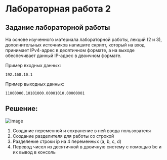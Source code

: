 # Лабораторная работа 2

## Задание лабораторной работы 

На основе изученного материала лабораторной работы, лекций (2 и 3), дополнительных источников напишите скрипт, который на вход принимает IPv4-адрес в десятичном формате, а на выходе обеспечивает данный IP-адрес в двоичном формате.

Пример входных данных:

```192.168.10.1```

Пример выходныx данных:

```11000000.10101000.00001010.00000001```

## Решение:
![image](https://github.com/Barbaric448/lab2/blob/main/image.png)

1. Создание переменной и сохранение в ней ввода пользователя
2. Создание разделителя для работы со строкой
3. Разделение строки ip на 4 переменных (a, b, c, d)
4. Перевод чисел из десятичной в двоичную систему с помощью bc и их вывод в консоль
